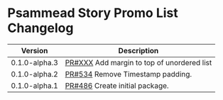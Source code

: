# Psammead Story Promo List Changelog

<!-- prettier-ignore -->
| Version | Description |
| ------- | ----------- |
| 0.1.0-alpha.3 | [PR#XXX](https://github.com/BBC-News/psammead/pull/XXX) Add margin to top of unordered list |
| 0.1.0-alpha.2 | [PR#534](https://github.com/BBC-News/psammead/pull/534) Remove Timestamp padding. |
| 0.1.0-alpha.1 | [PR#486](https://github.com/BBC-News/psammead/pull/486) Create initial package. |
